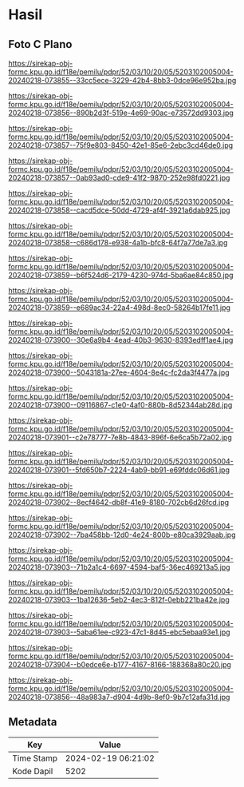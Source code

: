 # Hasil

## Foto C Plano

https://sirekap-obj-formc.kpu.go.id/f18e/pemilu/pdpr/52/03/10/20/05/5203102005004-20240218-073855--33cc5ece-3229-42b4-8bb3-0dce96e952ba.jpg

https://sirekap-obj-formc.kpu.go.id/f18e/pemilu/pdpr/52/03/10/20/05/5203102005004-20240218-073856--890b2d3f-519e-4e69-90ac-e73572dd9303.jpg

https://sirekap-obj-formc.kpu.go.id/f18e/pemilu/pdpr/52/03/10/20/05/5203102005004-20240218-073857--75f9e803-8450-42e1-85e6-2ebc3cd46de0.jpg

https://sirekap-obj-formc.kpu.go.id/f18e/pemilu/pdpr/52/03/10/20/05/5203102005004-20240218-073857--0ab93ad0-cde9-41f2-9870-252e98fd0221.jpg

https://sirekap-obj-formc.kpu.go.id/f18e/pemilu/pdpr/52/03/10/20/05/5203102005004-20240218-073858--cacd5dce-50dd-4729-af4f-3921a6dab925.jpg

https://sirekap-obj-formc.kpu.go.id/f18e/pemilu/pdpr/52/03/10/20/05/5203102005004-20240218-073858--c686d178-e938-4a1b-bfc8-64f7a77de7a3.jpg

https://sirekap-obj-formc.kpu.go.id/f18e/pemilu/pdpr/52/03/10/20/05/5203102005004-20240218-073859--b6f524d6-2179-4230-974d-5ba6ae84c850.jpg

https://sirekap-obj-formc.kpu.go.id/f18e/pemilu/pdpr/52/03/10/20/05/5203102005004-20240218-073859--e689ac34-22a4-498d-8ec0-58264b17fe11.jpg

https://sirekap-obj-formc.kpu.go.id/f18e/pemilu/pdpr/52/03/10/20/05/5203102005004-20240218-073900--30e6a9b4-4ead-40b3-9630-8393edff1ae4.jpg

https://sirekap-obj-formc.kpu.go.id/f18e/pemilu/pdpr/52/03/10/20/05/5203102005004-20240218-073900--5043181a-27ee-4604-8e4c-fc2da3f4477a.jpg

https://sirekap-obj-formc.kpu.go.id/f18e/pemilu/pdpr/52/03/10/20/05/5203102005004-20240218-073900--09116867-c1e0-4af0-880b-8d52344ab28d.jpg

https://sirekap-obj-formc.kpu.go.id/f18e/pemilu/pdpr/52/03/10/20/05/5203102005004-20240218-073901--c2e78777-7e8b-4843-896f-6e6ca5b72a02.jpg

https://sirekap-obj-formc.kpu.go.id/f18e/pemilu/pdpr/52/03/10/20/05/5203102005004-20240218-073901--5fd650b7-2224-4ab9-bb91-e69fddc06d61.jpg

https://sirekap-obj-formc.kpu.go.id/f18e/pemilu/pdpr/52/03/10/20/05/5203102005004-20240218-073902--8ecf4642-db8f-41e9-8180-702cb6d26fcd.jpg

https://sirekap-obj-formc.kpu.go.id/f18e/pemilu/pdpr/52/03/10/20/05/5203102005004-20240218-073902--7ba458bb-12d0-4e24-800b-e80ca3929aab.jpg

https://sirekap-obj-formc.kpu.go.id/f18e/pemilu/pdpr/52/03/10/20/05/5203102005004-20240218-073903--71b2a1c4-6697-4594-baf5-36ec469213a5.jpg

https://sirekap-obj-formc.kpu.go.id/f18e/pemilu/pdpr/52/03/10/20/05/5203102005004-20240218-073903--1ba12636-5eb2-4ec3-812f-0ebb221ba42e.jpg

https://sirekap-obj-formc.kpu.go.id/f18e/pemilu/pdpr/52/03/10/20/05/5203102005004-20240218-073903--5aba61ee-c923-47c1-8d45-ebc5ebaa93e1.jpg

https://sirekap-obj-formc.kpu.go.id/f18e/pemilu/pdpr/52/03/10/20/05/5203102005004-20240218-073904--b0edce6e-b177-4167-8166-188368a80c20.jpg

https://sirekap-obj-formc.kpu.go.id/f18e/pemilu/pdpr/52/03/10/20/05/5203102005004-20240218-073856--48a983a7-d904-4d9b-8ef0-9b7c12afa31d.jpg


## Metadata

| Key        | Value               |
| ---------- | ------------------- |
| Time Stamp | 2024-02-19 06:21:02 |
| Kode Dapil | 5202                |



